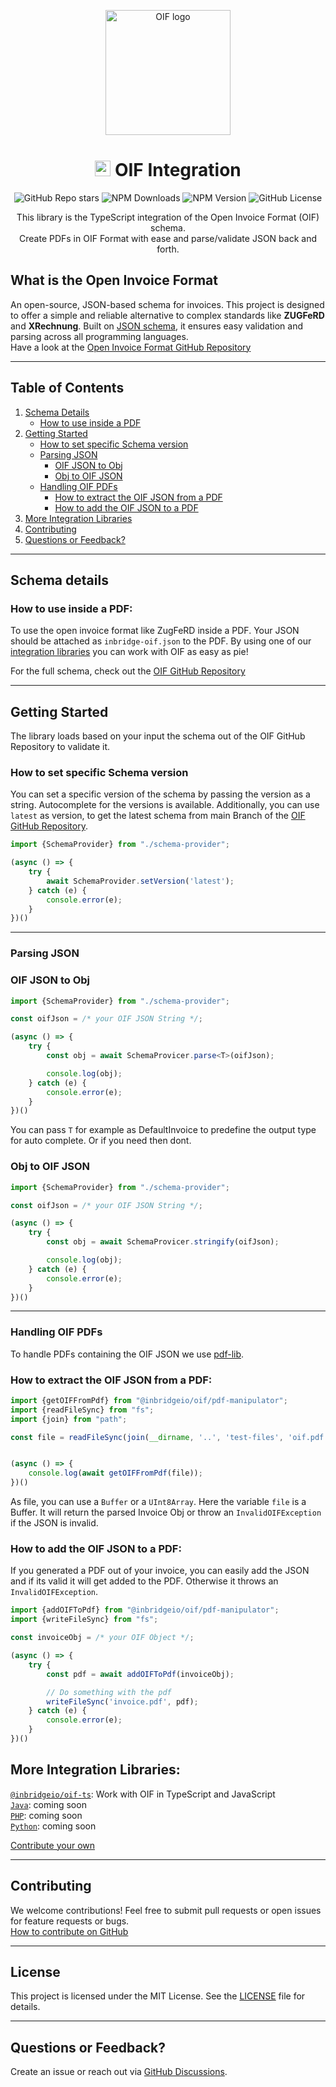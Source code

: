 <p align="center">
  <img src="https://avatars.githubusercontent.com/u/189235068?s=200" width="200px" align="center" alt="OIF logo" />
  <h1 align="center"><img src="https://upload.wikimedia.org/wikipedia/commons/thumb/4/4c/Typescript_logo_2020.svg/1200px-Typescript_logo_2020.svg.png" width="25"> OIF Integration</h1>

  <p align="center">
   <img alt="GitHub Repo stars" src="https://img.shields.io/github/stars/inbridgeio/oif-ts">
   <img alt="NPM Downloads" src="https://img.shields.io/npm/dm/%40inbridge%2Foif-ts">
   <img alt="NPM Version" src="https://img.shields.io/npm/v/%40inbridge%2Foif-ts">
   <img alt="GitHub License" src="https://img.shields.io/github/license/inbridgeio/oif-ts">
   </p>
  <p align="center">
    This library is the TypeScript integration of the Open Invoice Format (OIF) schema.<br>  
    Create PDFs in OIF Format with ease and parse/validate JSON back and forth.
  </p>
</p>

## What is the Open Invoice Format

An open-source, JSON-based schema for invoices. This project is designed to offer a simple and reliable alternative to
complex standards like **ZUGFeRD** and **XRechnung**. Built on [JSON schema](https://json-schema.org), it ensures easy
validation and parsing across all programming languages.  
Have a look at the [Open Invoice Format GitHub Repository](https://github.com/inbridgeio/open-invoice-format)

---

## Table of Contents

1. [Schema Details](#schema-details)
    - [How to use inside a PDF](#how-to-use-inside-a-pdf)
2. [Getting Started](#getting-started)
    - [How to set specific Schema version](#how-to-set-specific-schema-version)
    - [Parsing JSON](#parsing-json)
        - [OIF JSON to Obj](#oif-json-to-obj)
        - [Obj to OIF JSON](#obj-to-oif-json)
    - [Handling OIF PDFs](#handling-oif-pdfs)
        - [How to extract the OIF JSON from a PDF](#how-to-extract-the-oif-json-from-a-pdf)
        - [How to add the OIF JSON to a PDF](#how-to-add-the-oif-json-to-a-pdf)
3. [More Integration Libraries](#more-integration-libraries)
4. [Contributing](#contributing)
5. [Questions or Feedback?](#questions-or-feedback)

---

## Schema details

### How to use inside a PDF:

To use the open invoice format like ZugFeRD inside a PDF. Your JSON should be attached as `inbridge-oif.json` to the
PDF.
By using one of our [integration libraries](#integration-libraries) you can work with OIF as easy as pie!

For the full schema, check out the [OIF GitHub Repository](https://github.com/inbridgeio/open-invoice-format)

---

## Getting Started

The library loads based on your input the schema out of the OIF GitHub Repository to validate it.

### How to set specific Schema version

You can set a specific version of the schema by passing the version as a string. Autocomplete for the versions is
available.
Additionally, you can use `latest` as version, to get the latest schema from main Branch of
the [OIF GitHub Repository](https://github.com/inbridgeio/open-invoice-format).

```typescript
import {SchemaProvider} from "./schema-provider";

(async () => {
    try {
        await SchemaProvider.setVersion('latest');
    } catch (e) {
        console.error(e);
    }
})()
```

---  

### Parsing JSON

### OIF JSON to Obj

```typescript
import {SchemaProvider} from "./schema-provider";

const oifJson = /* your OIF JSON String */;

(async () => {
    try {
        const obj = await SchemaProvicer.parse<T>(oifJson);

        console.log(obj);
    } catch (e) {
        console.error(e);
    }
})()
```

You can pass `T` for example as DefaultInvoice to predefine the output type for auto complete. Or if you need then dont.

### Obj to OIF JSON

```typescript
import {SchemaProvider} from "./schema-provider";

const oifJson = /* your OIF JSON String */;

(async () => {
    try {
        const obj = await SchemaProvicer.stringify(oifJson);

        console.log(obj);
    } catch (e) {
        console.error(e);
    }
})()
```

---

### Handling OIF PDFs

To handle PDFs containing the OIF JSON we use [pdf-lib](https://github.com/Hopding/pdf-lib).

### How to extract the OIF JSON from a PDF:

```typescript
import {getOIFFromPdf} from "@inbridgeio/oif/pdf-manipulator";
import {readFileSync} from "fs";
import {join} from "path";

const file = readFileSync(join(__dirname, '..', 'test-files', 'oif.pdf'));


(async () => {
    console.log(await getOIFFromPdf(file));
})()
```

As file, you can use a `Buffer` or a `UInt8Array`. Here the variable `file` is a Buffer.
It will return the parsed Invoice Obj or throw an `InvalidOIFException` if the JSON is invalid.

### How to add the OIF JSON to a PDF:

If you generated a PDF out of your invoice, you can easily add the JSON and if its valid it will get added to the PDF.
Otherwise it throws an `InvalidOIFException`.

```typescript
import {addOIFToPdf} from "@inbridgeio/oif/pdf-manipulator";
import {writeFileSync} from "fs";

const invoiceObj = /* your OIF Object */;

(async () => {
    try {
        const pdf = await addOIFToPdf(invoiceObj);

        // Do something with the pdf
        writeFileSync('invoice.pdf', pdf);
    } catch (e) {
        console.error(e);
    }
})()
```

## More Integration Libraries:

[`@inbridgeio/oif-ts`](https://github.com/inbridgeio/oif-ts): Work with OIF in TypeScript and JavaScript  
[`Java`](#): coming soon  
[`PHP`](#): coming soon  
[`Python`](#): coming soon

[Contribute your own](#contributing)

---

## Contributing

We welcome contributions! Feel free to submit pull requests or open issues for feature requests or bugs.  
[How to contribute on GitHub](https://docs.github.com/en/get-started/exploring-projects-on-github/contributing-to-a-project)

---

## License

This project is licensed under the MIT License. See the [LICENSE](./LICENSE) file for details.

---

## Questions or Feedback?

Create an issue or reach out via [GitHub Discussions](https://github.com/inbridgeio/open-invoice-format/discussions).
